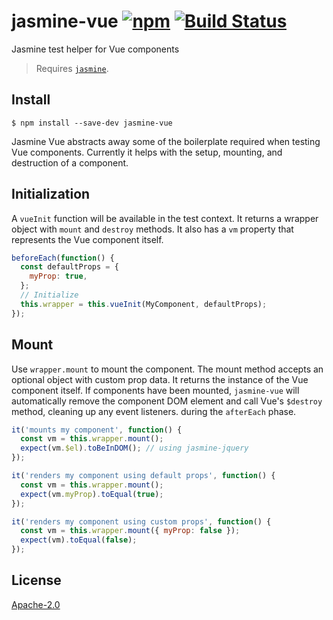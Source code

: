 # jasmine-vue [![npm](https://img.shields.io/npm/v/jasmine-vue.svg)](https://www.npmjs.com/package/jasmine-vue) [![Build Status](https://travis-ci.org/behance/jasmine-vue.svg?branch=master)](https://travis-ci.org/behance/jasmine-vue)

Jasmine test helper for Vue components

> Requires [`jasmine`](https://github.com/jasmine/jasmine).

## Install

```
$ npm install --save-dev jasmine-vue
```

Jasmine Vue abstracts away some of the boilerplate required when testing Vue components. Currently it helps with the setup, mounting, and destruction of a component.

## Initialization

A `vueInit` function will be available in the test context. It returns a wrapper object with `mount` and `destroy` methods. It also has a `vm` property that represents the Vue component itself.

```javascript
beforeEach(function() {
  const defaultProps = {
    myProp: true,
  };
  // Initialize
  this.wrapper = this.vueInit(MyComponent, defaultProps);
});
```

## Mount

Use `wrapper.mount` to mount the component. The mount method accepts an optional object with custom prop data. It returns the instance of the Vue component itself. If components have been mounted, `jasmine-vue` will automatically remove the component DOM element and call Vue's `$destroy` method, cleaning up any event listeners. during the `afterEach` phase.


```javascript
it('mounts my component', function() {
  const vm = this.wrapper.mount();
  expect(vm.$el).toBeInDOM(); // using jasmine-jquery
});

it('renders my component using default props', function() {
  const vm = this.wrapper.mount();
  expect(vm.myProp).toEqual(true);
});

it('renders my component using custom props', function() {
  const vm = this.wrapper.mount({ myProp: false });
  expect(vm).toEqual(false);
});
```

## License

[Apache-2.0](/LICENSE)
